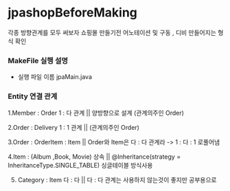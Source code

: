# jpashopBeforeMaking


각종 방향관계를 모두 써보자 
쇼핑몰 만들기전 어노테이션 및 구동 , 디비 만들어지는 형식 확인


### MakeFile 실행 설명

- 실행 파일 이름 jpaMain.java



### Entity 연결 관계

1.Member : Order   1 : 다 관계 || 양방향으로 설계 (관계의주인 Order)

2.Order : Delivery 1 : 1 관계 ||  (관계의주인 Order)

3.Order : OrderItem : Item || Order와 Item은 다 : 다 관계라  -> 1 : 다 : 1 로풀어냄 

4.Item : (Album ,Book, Movie) 상속 || @Inheritance(strategy = InheritanceType.SINGLE_TABLE) 싱글테이블 방식사용 

5. Category : Item 다 : 다 || 다 : 다 관계는 사용하지 않는것이 좋지만 공부용으로 
